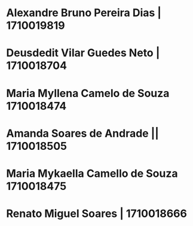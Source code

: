 # Alexandre Bruno Pereira Dias | 1710019819
# Deusdedit Vilar Guedes Neto | 1710018704
# Maria Myllena Camelo de Souza 1710018474
# Amanda Soares de Andrade || 1710018505
# Maria Mykaella Camello de Souza 1710018475
# Renato Miguel Soares | 1710018666
